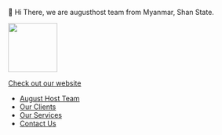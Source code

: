 
👋 Hi There, we are augusthost team from Myanmar, Shan State.

<img src="https://avatars.githubusercontent.com/u/65842354?s=96&v=4" width="100" />

[Check out our website](https://augusthost.com)

- [August Host Team](https://augusthost.com/about/)
- [Our Clients](https://augusthost.com/#clients)
- [Our Services](https://augusthost.com/#services)
- [Contact Us](https://augusthost.com/contact/)
